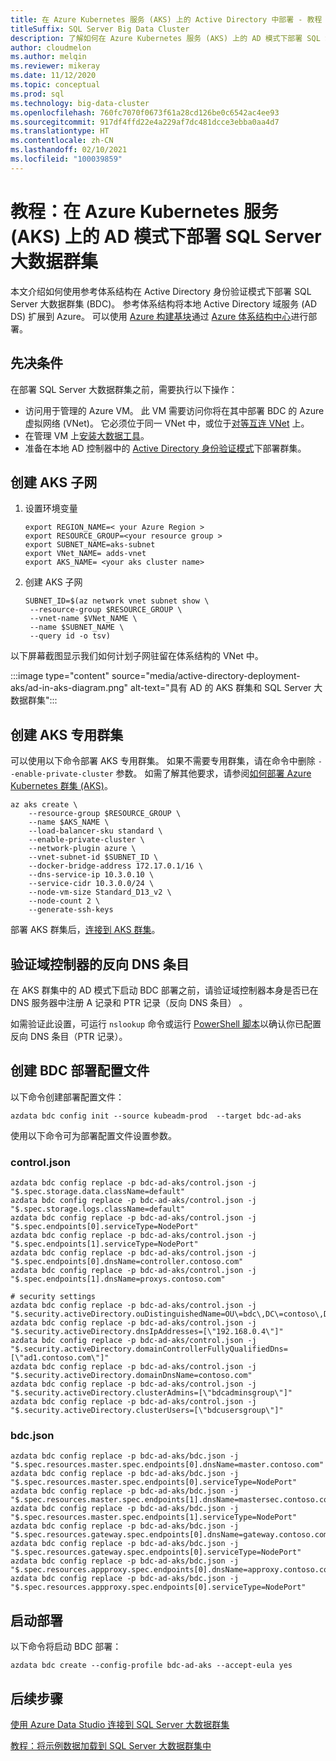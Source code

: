 ```yaml
---
title: 在 Azure Kubernetes 服务 (AKS) 上的 Active Directory 中部署 - 教程
titleSuffix: SQL Server Big Data Cluster
description: 了解如何在 Azure Kubernetes 服务 (AKS) 上的 AD 模式下部署 SQL Server 大数据群集。
author: cloudmelon
ms.author: melqin
ms.reviewer: mikeray
ms.date: 11/12/2020
ms.topic: conceptual
ms.prod: sql
ms.technology: big-data-cluster
ms.openlocfilehash: 760fc7070f0673f61a28cd126be0c6542ac4ee93
ms.sourcegitcommit: 917df4ffd22e4a229af7dc481dcce3ebba0aa4d7
ms.translationtype: HT
ms.contentlocale: zh-CN
ms.lasthandoff: 02/10/2021
ms.locfileid: "100039859"
---
```

# <a name="tutorial-deploy-sql-server-big-data-clusters-in-ad-mode-on-azure-kubernetes-services-aks"></a>教程：在 Azure Kubernetes 服务 (AKS) 上的 AD 模式下部署 SQL Server 大数据群集

本文介绍如何使用参考体系结构在 Active Directory 身份验证模式下部署 SQL Server 大数据群集 (BDC)。 参考体系结构将本地 Active Directory 域服务 (AD DS) 扩展到 Azure。 可以使用 [Azure 构建基块](https://github.com/mspnp/template-building-blocks/wiki/Install-Azure-Building-Blocks)通过 [Azure 体系结构中心](https://github.com/mspnp/identity-reference-architectures/tree/master/adds-extend-domain)进行部署。

## <a name="prerequisites"></a>先决条件

在部署 SQL Server 大数据群集之前，需要执行以下操作：

* 访问用于管理的 Azure VM。 此 VM 需要访问你将在其中部署 BDC 的 Azure 虚拟网络 (VNet)。 它必须位于同一 VNet 中，或位于[对等互连 VNet](/azure/virtual-network/virtual-network-manage-peering) 上。
* 在管理 VM 上[安装大数据工具](deploy-big-data-tools.md)。
* 准备在本地 AD 控制器中的 [Active Directory 身份验证模式](active-directory-prerequisites.md)下部署群集。

## <a name="create-aks-subnet"></a>创建 AKS 子网

1. 设置环境变量

   ```console
   export REGION_NAME=< your Azure Region >
   export RESOURCE_GROUP=<your resource group >
   export SUBNET_NAME=aks-subnet
   export VNet_NAME= adds-vnet
   export AKS_NAME= <your aks cluster name>
   ```

1. 创建 AKS 子网

   ```console
   SUBNET_ID=$(az network vnet subnet show \
    --resource-group $RESOURCE_GROUP \
    --vnet-name $VNet_NAME \
    --name $SUBNET_NAME \
    --query id -o tsv)
   ```

以下屏幕截图显示我们如何计划子网驻留在体系结构的 VNet 中。

:::image type="content" source="media/active-directory-deployment-aks/ad-in-aks-diagram.png" alt-text="具有 AD 的 AKS 群集和 SQL Server 大数据群集":::

## <a name="create-an-aks-private-cluster"></a>创建 AKS 专用群集

可以使用以下命令部署 AKS 专用群集。 如果不需要专用群集，请在命令中删除 `--enable-private-cluster` 参数。 如需了解其他要求，请参阅[如何部署 Azure Kubernetes 群集 (AKS)](/azure/aks/tutorial-kubernetes-deploy-cluster)。

```azurecli
az aks create \
    --resource-group $RESOURCE_GROUP \
    --name $AKS_NAME \
    --load-balancer-sku standard \
    --enable-private-cluster \
    --network-plugin azure \
    --vnet-subnet-id $SUBNET_ID \
    --docker-bridge-address 172.17.0.1/16 \
    --dns-service-ip 10.3.0.10 \
    --service-cidr 10.3.0.0/24 \
    --node-vm-size Standard_D13_v2 \
    --node-count 2 \
    --generate-ssh-keys
```

部署 AKS 群集后，[连接到 AKS 群集](/azure/aks/tutorial-kubernetes-deploy-cluster#connect-to-cluster-using-kubectl)。

## <a name="verify-reverse-dns-entry-for-domain-controller"></a>验证域控制器的反向 DNS 条目

在 AKS 群集中的 AD 模式下启动 BDC 部署之前，请验证域控制器本身是否已在 DNS 服务器中注册 A 记录和 PTR 记录（反向 DNS 条目） 。

如需验证此设置，可运行 `nslookup` 命令或运行 [PowerShell 脚本](troubleshoot-ad-reverse-lookup-zone.md)以确认你已配置反向 DNS 条目（PTR 记录）。

## <a name="create-bdc-deployment-profile"></a>创建 BDC 部署配置文件

以下命令创建部署配置文件：

```console
azdata bdc config init --source kubeadm-prod  --target bdc-ad-aks
```

使用以下命令可为部署配置文件设置参数。

### <a name="controljson"></a>control.json

```console
azdata bdc config replace -p bdc-ad-aks/control.json -j "$.spec.storage.data.className=default"
azdata bdc config replace -p bdc-ad-aks/control.json -j "$.spec.storage.logs.className=default"
azdata bdc config replace -p bdc-ad-aks/control.json -j "$.spec.endpoints[0].serviceType=NodePort"
azdata bdc config replace -p bdc-ad-aks/control.json -j "$.spec.endpoints[1].serviceType=NodePort"
azdata bdc config replace -p bdc-ad-aks/control.json -j "$.spec.endpoints[0].dnsName=controller.contoso.com"
azdata bdc config replace -p bdc-ad-aks/control.json -j "$.spec.endpoints[1].dnsName=proxys.contoso.com"

# security settings 
azdata bdc config replace -p bdc-ad-aks/control.json -j "$.security.activeDirectory.ouDistinguishedName=OU\=bdc\,DC\=contoso\,DC\=com"
azdata bdc config replace -p bdc-ad-aks/control.json -j "$.security.activeDirectory.dnsIpAddresses=[\"192.168.0.4\"]"
azdata bdc config replace -p bdc-ad-aks/control.json -j "$.security.activeDirectory.domainControllerFullyQualifiedDns=[\"ad1.contoso.com\"]"
azdata bdc config replace -p bdc-ad-aks/control.json -j "$.security.activeDirectory.domainDnsName=contoso.com"
azdata bdc config replace -p bdc-ad-aks/control.json -j "$.security.activeDirectory.clusterAdmins=[\"bdcadminsgroup\"]"
azdata bdc config replace -p bdc-ad-aks/control.json -j "$.security.activeDirectory.clusterUsers=[\"bdcusersgroup\"]"
```

### <a name="bdcjson"></a>bdc.json

```console
azdata bdc config replace -p bdc-ad-aks/bdc.json -j "$.spec.resources.master.spec.endpoints[0].dnsName=master.contoso.com"
azdata bdc config replace -p bdc-ad-aks/bdc.json -j "$.spec.resources.master.spec.endpoints[0].serviceType=NodePort"
azdata bdc config replace -p bdc-ad-aks/bdc.json -j "$.spec.resources.master.spec.endpoints[1].dnsName=mastersec.contoso.com"
azdata bdc config replace -p bdc-ad-aks/bdc.json -j "$.spec.resources.master.spec.endpoints[1].serviceType=NodePort"
azdata bdc config replace -p bdc-ad-aks/bdc.json -j "$.spec.resources.gateway.spec.endpoints[0].dnsName=gateway.contoso.com"
azdata bdc config replace -p bdc-ad-aks/bdc.json -j "$.spec.resources.gateway.spec.endpoints[0].serviceType=NodePort"
azdata bdc config replace -p bdc-ad-aks/bdc.json -j "$.spec.resources.appproxy.spec.endpoints[0].dnsName=approxy.contoso.com"
azdata bdc config replace -p bdc-ad-aks/bdc.json -j "$.spec.resources.appproxy.spec.endpoints[0].serviceType=NodePort"
```

## <a name="initiate-deployment"></a>启动部署

以下命令将启动 BDC 部署：

```console
azdata bdc create --config-profile bdc-ad-aks --accept-eula yes
```

## <a name="next-steps"></a>后续步骤

[使用 Azure Data Studio 连接到 SQL Server 大数据群集](connect-to-big-data-cluster.md)

[教程：将示例数据加载到 SQL Server 大数据群集中](tutorial-load-sample-data.md)